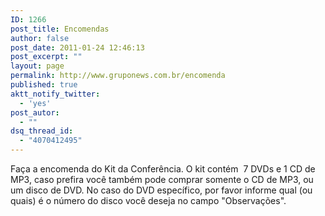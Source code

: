 ```yaml
---
ID: 1266
post_title: Encomendas
author: false
post_date: 2011-01-24 12:46:13
post_excerpt: ""
layout: page
permalink: http://www.gruponews.com.br/encomenda
published: true
aktt_notify_twitter:
  - 'yes'
post_autor:
  - ""
dsq_thread_id:
  - "4070412495"
---
```

Faça a encomenda do Kit da Conferência. O kit contém  7 DVDs e 1 CD de MP3, caso prefira você também pode comprar somente o CD de MP3, ou um disco de DVD. No caso do DVD específico, por favor informe qual (ou quais) é o número do disco você deseja no campo "Observações".
<div id="_mcePaste"><!--cforms name="Encomenda - DVD 2009"--></div>